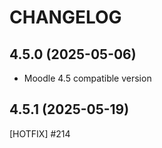 CHANGELOG
=========

4.5.0 (2025-05-06)
------------------
* Moodle 4.5 compatible version

4.5.1 (2025-05-19)
------------------
[HOTFIX] #214